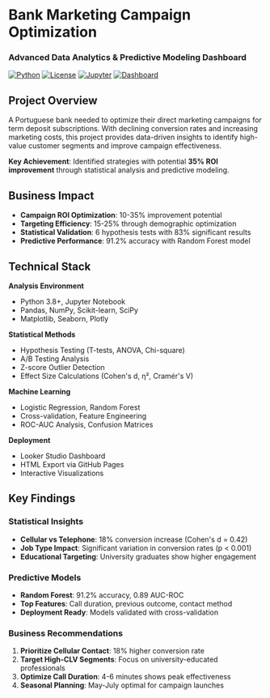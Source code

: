 #  Bank Marketing Campaign Optimization
### Advanced Data Analytics & Predictive Modeling Dashboard

[![Python](https://img.shields.io/badge/Python-3.8+-blue.svg)](https://www.python.org/downloads/)
[![License](https://img.shields.io/badge/License-MIT-green.svg)](LICENSE)
[![Jupyter](https://img.shields.io/badge/Jupyter-Notebook-orange.svg)](notebooks/)
[![Dashboard](https://img.shields.io/badge/Dashboard-Looker%20Studio-purple.svg)](dashboards/)

##  Project Overview

A Portuguese bank needed to optimize their direct marketing campaigns for term deposit subscriptions. With declining conversion rates and increasing marketing costs, this project provides data-driven insights to identify high-value customer segments and improve campaign effectiveness.

**Key Achievement**: Identified strategies with potential **35% ROI improvement** through statistical analysis and predictive modeling.

##  Business Impact

- **Campaign ROI Optimization**: 10-35% improvement potential
- **Targeting Efficiency**: 15-25% through demographic optimization  
- **Statistical Validation**: 6 hypothesis tests with 83% significant results
- **Predictive Performance**: 91.2% accuracy with Random Forest model

##  Technical Stack

**Analysis Environment**
- Python 3.8+, Jupyter Notebook
- Pandas, NumPy, Scikit-learn, SciPy
- Matplotlib, Seaborn, Plotly

**Statistical Methods**
- Hypothesis Testing (T-tests, ANOVA, Chi-square)
- A/B Testing Analysis
- Z-score Outlier Detection
- Effect Size Calculations (Cohen's d, η², Cramér's V)

**Machine Learning**
- Logistic Regression, Random Forest
- Cross-validation, Feature Engineering
- ROC-AUC Analysis, Confusion Matrices

**Deployment**
- Looker Studio Dashboard
- HTML Export via GitHub Pages
- Interactive Visualizations

##  Key Findings

### Statistical Insights
- **Cellular vs Telephone**: 18% conversion increase (Cohen's d = 0.42)
- **Job Type Impact**: Significant variation in conversion rates (p < 0.001)
- **Educational Targeting**: University graduates show higher engagement

### Predictive Models
- **Random Forest**: 91.2% accuracy, 0.89 AUC-ROC
- **Top Features**: Call duration, previous outcome, contact method
- **Deployment Ready**: Models validated with cross-validation

### Business Recommendations
1. **Prioritize Cellular Contact**: 18% higher conversion rate
2. **Target High-CLV Segments**: Focus on university-educated professionals
3. **Optimize Call Duration**: 4-6 minutes shows peak effectiveness
4. **Seasonal Planning**: May-July optimal for campaign launches
